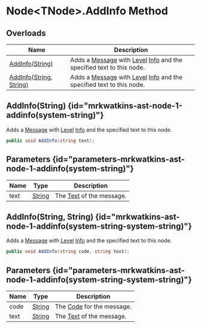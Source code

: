 # Node&lt;TNode&gt;.AddInfo Method
## Overloads

| Name | Description |
| ---- | ----------- |
| [AddInfo(String)](MrKWatkins.Ast.Node-1.AddInfo.md#mrkwatkins-ast-node-1-addinfo(system-string)) | Adds a [Message](MrKWatkins.Ast.Message.md) with [Level](MrKWatkins.Ast.Message.Level.md) [Info](MrKWatkins.Ast.MessageLevel.md#fields) and the specified text to this node. |
| [AddInfo(String, String)](MrKWatkins.Ast.Node-1.AddInfo.md#mrkwatkins-ast-node-1-addinfo(system-string-system-string)) | Adds a [Message](MrKWatkins.Ast.Message.md) with [Level](MrKWatkins.Ast.Message.Level.md) [Info](MrKWatkins.Ast.MessageLevel.md#fields) and the specified text to this node. |

## AddInfo(String) {id="mrkwatkins-ast-node-1-addinfo(system-string)"}

Adds a [Message](MrKWatkins.Ast.Message.md) with [Level](MrKWatkins.Ast.Message.Level.md) [Info](MrKWatkins.Ast.MessageLevel.md#fields) and the specified text to this node.

```c#
public void AddInfo(string text);
```

## Parameters {id="parameters-mrkwatkins-ast-node-1-addinfo(system-string)"}

| Name | Type | Description |
| ---- | ---- | ----------- |
| text | [String](https://learn.microsoft.com/en-gb/dotnet/api/System.String) | The [Text](MrKWatkins.Ast.Message.Text.md) of the message. |

## AddInfo(String, String) {id="mrkwatkins-ast-node-1-addinfo(system-string-system-string)"}

Adds a [Message](MrKWatkins.Ast.Message.md) with [Level](MrKWatkins.Ast.Message.Level.md) [Info](MrKWatkins.Ast.MessageLevel.md#fields) and the specified text to this node.

```c#
public void AddInfo(string code, string text);
```

## Parameters {id="parameters-mrkwatkins-ast-node-1-addinfo(system-string-system-string)"}

| Name | Type | Description |
| ---- | ---- | ----------- |
| code | [String](https://learn.microsoft.com/en-gb/dotnet/api/System.String) | The [Code](MrKWatkins.Ast.Message.Code.md) for the message. |
| text | [String](https://learn.microsoft.com/en-gb/dotnet/api/System.String) | The [Text](MrKWatkins.Ast.Message.Text.md) of the message. |

